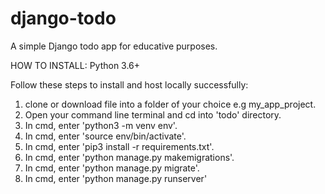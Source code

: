 # django-todo

A simple Django todo app for educative purposes.

HOW TO INSTALL:
Python 3.6+

Follow these steps to install and host locally successfully:

1. clone or download file into a folder of your choice e.g my_app_project.
2. Open your command line terminal and cd into 'todo' directory.
3. In cmd, enter 'python3 -m venv env'.
4. In cmd, enter 'source env/bin/activate'.
5. In cmd, enter 'pip3 install -r requirements.txt'.
6. In cmd, enter 'python manage.py makemigrations'.
7. In cmd, enter 'python manage.py migrate'.
8. In cmd, enter 'python manage.py runserver' 
